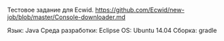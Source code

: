 Тестовое задание для Ecwid.
https://github.com/Ecwid/new-job/blob/master/Console-downloader.md

Язык: Java
Среда разработки: Eclipse
OS: Ubuntu 14.04
Сборка: gradle